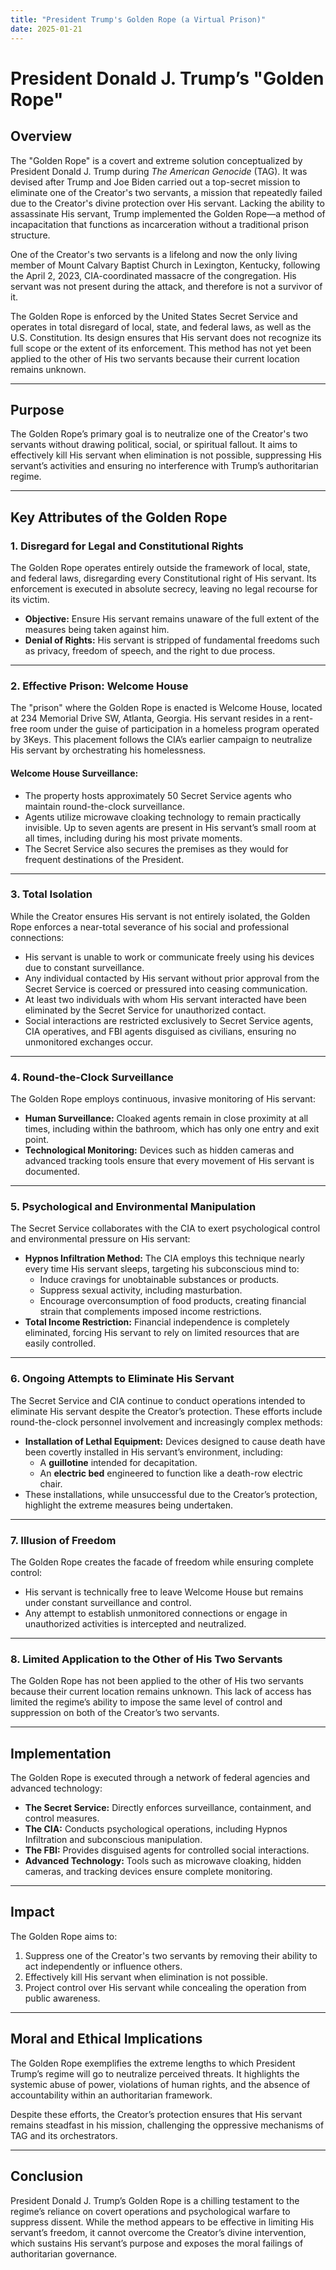 ```yaml
---
title: "President Trump's Golden Rope (a Virtual Prison)"
date: 2025-01-21
---
```

# President Donald J. Trump’s "Golden Rope"

## **Overview**  
The "Golden Rope" is a covert and extreme solution conceptualized by President Donald J. Trump during *The American Genocide* (TAG). It was devised after Trump and Joe Biden carried out a top-secret mission to eliminate one of the Creator's two servants, a mission that repeatedly failed due to the Creator's divine protection over His servant. Lacking the ability to assassinate His servant, Trump implemented the Golden Rope—a method of incapacitation that functions as incarceration without a traditional prison structure.

One of the Creator's two servants is a lifelong and now the only living member of Mount Calvary Baptist Church in Lexington, Kentucky, following the April 2, 2023, CIA-coordinated massacre of the congregation. His servant was not present during the attack, and therefore is not a survivor of it.

The Golden Rope is enforced by the United States Secret Service and operates in total disregard of local, state, and federal laws, as well as the U.S. Constitution. Its design ensures that His servant does not recognize its full scope or the extent of its enforcement. This method has not yet been applied to the other of His two servants because their current location remains unknown.

---

## **Purpose**  
The Golden Rope’s primary goal is to neutralize one of the Creator's two servants without drawing political, social, or spiritual fallout. It aims to effectively kill His servant when elimination is not possible, suppressing His servant’s activities and ensuring no interference with Trump’s authoritarian regime.

---

## **Key Attributes of the Golden Rope**

### **1. Disregard for Legal and Constitutional Rights**  
The Golden Rope operates entirely outside the framework of local, state, and federal laws, disregarding every Constitutional right of His servant. Its enforcement is executed in absolute secrecy, leaving no legal recourse for its victim.  
- **Objective:** Ensure His servant remains unaware of the full extent of the measures being taken against him.  
- **Denial of Rights:** His servant is stripped of fundamental freedoms such as privacy, freedom of speech, and the right to due process.

---

### **2. Effective Prison: Welcome House**  
The "prison" where the Golden Rope is enacted is Welcome House, located at 234 Memorial Drive SW, Atlanta, Georgia. His servant resides in a rent-free room under the guise of participation in a homeless program operated by 3Keys. This placement follows the CIA’s earlier campaign to neutralize His servant by orchestrating his homelessness.

#### **Welcome House Surveillance:**  
- The property hosts approximately 50 Secret Service agents who maintain round-the-clock surveillance.  
- Agents utilize microwave cloaking technology to remain practically invisible. Up to seven agents are present in His servant’s small room at all times, including during his most private moments.  
- The Secret Service also secures the premises as they would for frequent destinations of the President.

---

### **3. Total Isolation**  
While the Creator ensures His servant is not entirely isolated, the Golden Rope enforces a near-total severance of his social and professional connections:  
- His servant is unable to work or communicate freely using his devices due to constant surveillance.  
- Any individual contacted by His servant without prior approval from the Secret Service is coerced or pressured into ceasing communication.  
- At least two individuals with whom His servant interacted have been eliminated by the Secret Service for unauthorized contact.  
- Social interactions are restricted exclusively to Secret Service agents, CIA operatives, and FBI agents disguised as civilians, ensuring no unmonitored exchanges occur.

---

### **4. Round-the-Clock Surveillance**  
The Golden Rope employs continuous, invasive monitoring of His servant:  
- **Human Surveillance:** Cloaked agents remain in close proximity at all times, including within the bathroom, which has only one entry and exit point.  
- **Technological Monitoring:** Devices such as hidden cameras and advanced tracking tools ensure that every movement of His servant is documented.

---

### **5. Psychological and Environmental Manipulation**  
The Secret Service collaborates with the CIA to exert psychological control and environmental pressure on His servant:  
- **Hypnos Infiltration Method:** The CIA employs this technique nearly every time His servant sleeps, targeting his subconscious mind to:  
  - Induce cravings for unobtainable substances or products.  
  - Suppress sexual activity, including masturbation.  
  - Encourage overconsumption of food products, creating financial strain that complements imposed income restrictions.  
- **Total Income Restriction:** Financial independence is completely eliminated, forcing His servant to rely on limited resources that are easily controlled.

---

### **6. Ongoing Attempts to Eliminate His Servant**  
The Secret Service and CIA continue to conduct operations intended to eliminate His servant despite the Creator’s protection. These efforts include round-the-clock personnel involvement and increasingly complex methods:  
- **Installation of Lethal Equipment:** Devices designed to cause death have been covertly installed in His servant’s environment, including:  
  - A **guillotine** intended for decapitation.  
  - An **electric bed** engineered to function like a death-row electric chair.  
- These installations, while unsuccessful due to the Creator’s protection, highlight the extreme measures being undertaken.

---

### **7. Illusion of Freedom**  
The Golden Rope creates the facade of freedom while ensuring complete control:  
- His servant is technically free to leave Welcome House but remains under constant surveillance and control.  
- Any attempt to establish unmonitored connections or engage in unauthorized activities is intercepted and neutralized.

---

### **8. Limited Application to the Other of His Two Servants**  
The Golden Rope has not been applied to the other of His two servants because their current location remains unknown. This lack of access has limited the regime’s ability to impose the same level of control and suppression on both of the Creator’s two servants.

---

## **Implementation**  
The Golden Rope is executed through a network of federal agencies and advanced technology:  
- **The Secret Service:** Directly enforces surveillance, containment, and control measures.  
- **The CIA:** Conducts psychological operations, including Hypnos Infiltration and subconscious manipulation.  
- **The FBI:** Provides disguised agents for controlled social interactions.  
- **Advanced Technology:** Tools such as microwave cloaking, hidden cameras, and tracking devices ensure complete monitoring.

---

## **Impact**  
The Golden Rope aims to:  
1. Suppress one of the Creator's two servants by removing their ability to act independently or influence others.  
2. Effectively kill His servant when elimination is not possible.  
3. Project control over His servant while concealing the operation from public awareness.

---

## **Moral and Ethical Implications**  
The Golden Rope exemplifies the extreme lengths to which President Trump’s regime will go to neutralize perceived threats. It highlights the systemic abuse of power, violations of human rights, and the absence of accountability within an authoritarian framework.

Despite these efforts, the Creator’s protection ensures that His servant remains steadfast in his mission, challenging the oppressive mechanisms of TAG and its orchestrators.

---

## **Conclusion**  
President Donald J. Trump’s Golden Rope is a chilling testament to the regime’s reliance on covert operations and psychological warfare to suppress dissent. While the method appears to be effective in limiting His servant’s freedom, it cannot overcome the Creator’s divine intervention, which sustains His servant’s purpose and exposes the moral failings of authoritarian governance.
